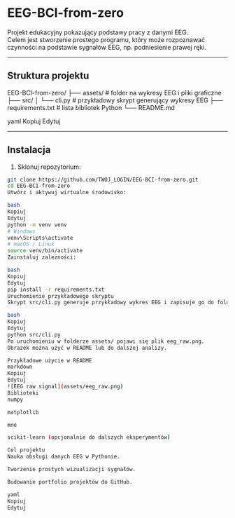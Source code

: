 # EEG-BCI-from-zero

Projekt edukacyjny pokazujący podstawy pracy z danymi EEG.  
Celem jest stworzenie prostego programu, który może rozpoznawać czynności na podstawie sygnałów EEG, np. podniesienie prawej ręki.

---

## Struktura projektu

EEG-BCI-from-zero/
├── assets/ # folder na wykresy EEG i pliki graficzne
├── src/
│ └── cli.py # przykładowy skrypt generujący wykresy EEG
├── requirements.txt # lista bibliotek Python
└── README.md

yaml
Kopiuj
Edytuj

---

## Instalacja

1. Sklonuj repozytorium:

```bash
git clone https://github.com/TWOJ_LOGIN/EEG-BCI-from-zero.git
cd EEG-BCI-from-zero
Utwórz i aktywuj wirtualne środowisko:

bash
Kopiuj
Edytuj
python -m venv venv
# Windows
venv\Scripts\activate
# macOS / Linux
source venv/bin/activate
Zainstaluj zależności:

bash
Kopiuj
Edytuj
pip install -r requirements.txt
Uruchomienie przykładowego skryptu
Skrypt src/cli.py generuje przykładowy wykres EEG i zapisuje go do folderu assets/.

bash
Kopiuj
Edytuj
python src/cli.py
Po uruchomieniu w folderze assets/ pojawi się plik eeg_raw.png.
Obrazek można użyć w README lub do dalszej analizy.

Przykładowe użycie w README
markdown
Kopiuj
Edytuj
![EEG raw signal](assets/eeg_raw.png)
Biblioteki
numpy

matplotlib

mne

scikit-learn (opcjonalnie do dalszych eksperymentów)

Cel projektu
Nauka obsługi danych EEG w Pythonie.

Tworzenie prostych wizualizacji sygnałów.

Budowanie portfolio projektów do GitHub.

yaml
Kopiuj
Edytuj
